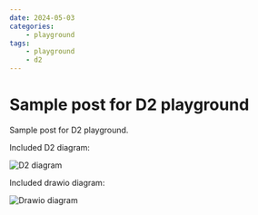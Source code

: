 ```yaml
---
date: 2024-05-03
categories:
    - playground
tags:
    - playground
    - d2
---
```


# Sample post for D2 playground

Sample post for D2 playground.

<!-- more -->

Included D2 diagram:

![D2 diagram](sample_diagram.d2)

Included drawio diagram:

![Drawio diagram](sample_diagram.drawio)
